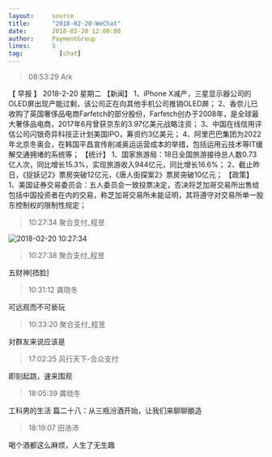```yaml
---
layout:     source 
title:      "2018-02-20-WeChat"
date:       2018-02-20 12:00:00
author:     PaymentGroup
lines:      5 
tag:		  [chat]
---
```

> 08:53:29  Ark  
   
【 早报 】 2018-2-20  星期二  【新闻】 1、iPhone X减产，三星显示器公司的OLED屏出现产能过剩，该公司正在向其他手机公司推销OLED屏；  2、香奈儿已收购了英国奢侈品电商Farfetch的部分股份，Farfetch创办于2008年，是全球最大奢侈品电商，2017年6月曾获京东的3.97亿美元战略注资；  3、中国在线信用评估公司闪银奇异科技正计划美国IPO，筹资约3亿美元；  4、阿里巴巴集团为2022年北京冬奥会，在韩国平昌宣传削减奥运运营成本的举措，包括运用云技术等IT缓解交通拥堵的系统等；  【统计】 1、国家旅游局：18日全国旅游接待总人数0.73亿人次，同比增长15.3%，实现旅游收入944亿元，同比增长16.6%；  2、截止昨日，《捉妖记2》票房突破12亿元，《唐人街探案2》票房突破10亿元；  【政策】 1、美国证券交易委员会：五人委员会一致投票决定，否决将芝加哥交易所出售给包括中国投资者在内的交易，称芝加哥交易所未能证明，其将遵守对交易所单一股东控制权的限制性规定；  
   
> 10:27:34  聚合支付_程昱  
   
![2018-02-20 10:27:34](http://static.cocolian.org/img/201802/20180220_102734.png) 
   
> 10:27:38  聚合支付_程昱  
   
五财神[捂脸]  
   
> 10:31:12  龚晓冬  
   
可远观而不可亵玩  
   
> 10:33:20  聚合支付_程昱  
   
对群友来说应该是  
   
> 17:02:25  风行天下-合众支付  
   
即刻起跳，速来围观  
   
> 18:05:39  龚晓冬  
   
工科男的生活 篇二十八：从三瓶汾酒开始，让我们来聊聊酿造  
   
> 18:19:07  田浩沛  
   
喝个酒都这么麻烦，人生了无生趣  
   
